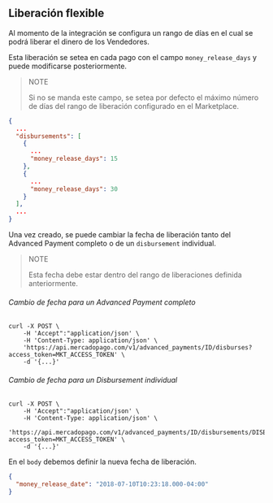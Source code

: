 ## Liberación flexible

Al momento de la integración se configura un rango de días en el cual se podrá liberar el dinero de los Vendedores.

Esta liberación se setea en cada pago con el campo `money_release_days` y puede modificarse posteriormente.

> NOTE
>
> Si no se manda este campo, se setea por defecto el máximo número de días del rango de liberación configurado en el Marketplace.

```json
{
  ...
  "disbursements": [
    {
      ...
      "money_release_days": 15
    },
    {
      ...
      "money_release_days": 30
    }
  ],
  ...
}
```

Una vez creado, se puede cambiar la fecha de liberación tanto del Advanced Payment completo o de un `disbursement` individual.

> NOTE
>
> Esta fecha debe estar dentro del rango de liberaciones definida anteriormente.

###### Cambio de fecha para un Advanced Payment completo

```curl
curl -X POST \
    -H 'Accept":"application/json' \
    -H 'Content-Type: application/json' \
    'https://api.mercadopago.com/v1/advanced_payments/ID/disburses?access_token=MKT_ACCESS_TOKEN' \
    -d '{...}'
```

###### Cambio de fecha para un Disbursement individual

```curl
curl -X POST \
    -H 'Accept":"application/json' \
    -H 'Content-Type: application/json' \
    'https://api.mercadopago.com/v1/advanced_payments/ID/disbursements/DISBURSEMENT_ID/disburses?access_token=MKT_ACCESS_TOKEN' \
    -d '{...}'
```

En el `body` debemos definir la nueva fecha de liberación.

```json
{
  "money_release_date": "2018-07-10T10:23:18.000-04:00"
}
```  